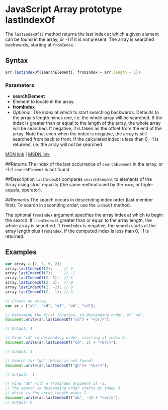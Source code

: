 # JavaScript Array prototype lastIndexOf
The `lastIndexOf()` method returns the last index at which a given element can be found in the array, or -1 if it is not present. The array is searched backwards, starting at `fromIndex`.

## Syntax
```js
arr.lastIndexOf(searchElement[, fromIndex = arr.length - 1])
```

### Parameters

- **searchElement**
 - Element to locate in the array.
- **fromIndex**
 - *Optional*. The index at which to start searching backwards. Defaults to the array's length minus one, i.e. the whole array will be searched. If the index is greater than or equal to the length of the array, the whole array will be searched. If negative, it is taken as the offset from the end of the array. Note that even when the index is negative, the array is still searched from back to front. If the calculated index is less than 0, -1 is returned, i.e. the array will not be searched. 

[MDN link](https://developer.mozilla.org/en-US/docs/Web/JavaScript/Reference/Global_Objects/Array/lastIndexOf) | [MSDN link](https://msdn.microsoft.com/en-us/LIBRary/ff679972%28v=vs.94%29.aspx)

##Returns
The index of the last occurrence of `searchElement` in the array, or -1 if `searchElement` is not found.

##Description
`lastIndexOf` compares `searchElement` to elements of the Array using strict equality (the same method used by the ===, or triple-equals, operator).

##Remarks
The search occurs in descending index order (last member first). To search in ascending order, use the `indexOf` method.

The optional `fromIndex` argument specifies the array index at which to begin the search. If `fromIndex` is greater than or equal to the array length, the whole array is searched. If `fromIndex` is negative, the search starts at the array length plus `fromIndex`. If the computed index is less than 0, -1 is returned.

## Examples

```js
var array = [2, 5, 9, 2];
array.lastIndexOf(2);     // 3
array.lastIndexOf(7);     // -1
array.lastIndexOf(2, 3);  // 3
array.lastIndexOf(2, 2);  // 0
array.lastIndexOf(2, -2); // 0
array.lastIndexOf(2, -1); // 3
```

```js
// Create an array.
var ar = ["ab", "cd", "ef", "ab", "cd"];

// Determine the first location, in descending order, of "cd".
document.write(ar.lastIndexOf("cd") + "<br/>");

// Output: 4

// Find "cd" in descending order, starting at index 2.
document.write(ar.lastIndexOf("cd", 2) + "<br/>");

// Output: 1

// Search for "gh" (which is not found).
document.write(ar.lastIndexOf("gh")+ "<br/>");

// Output: -1

// Find "ab" with a fromIndex argument of -3.
// The search in descending order starts at index 3,
// which is the array length minus 2.
document.write(ar.lastIndexOf("ab", -3) + "<br/>");
// Output: 0
```
